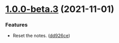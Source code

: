 # [1.0.0-beta.3](https://github.com/yozepi/semantic-release-dotnet/compare/v1.0.0-beta.2...v1.0.0-beta.3) (2021-11-01)


### Features

* Reset the notes. ([dd926ce](https://github.com/yozepi/semantic-release-dotnet/commit/dd926cefc139d2aef42b6709b13072015c5b744a))
